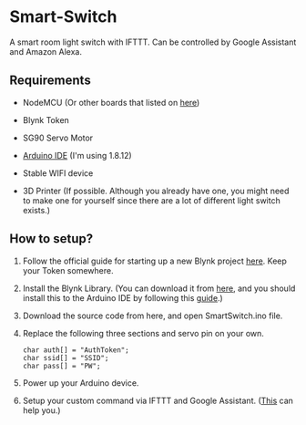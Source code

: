 # Smart-Switch
A smart room light switch with IFTTT. Can be controlled by Google Assistant and Amazon Alexa.



## Requirements

- NodeMCU (Or other boards that listed on [here](https://github.com/blynkkk/blynkkk.github.io/blob/master/SupportedHardware.md))

- Blynk Token
- SG90 Servo Motor
- [Arduino IDE](https://www.arduino.cc/en/Main/Software) (I'm using 1.8.12)
- Stable WIFI device
- 3D Printer (If possible. Although you already have one, you might need to make one for yourself since there are a lot of different light switch exists.)



## How to setup?

1. Follow the official guide for starting up a new Blynk project [here](https://blynk.io/en/getting-started). Keep your Token somewhere.

2. Install the Blynk Library. (You can download it from [here](https://github.com/blynkkk/blynk-library/releases), and you should install this to the Arduino IDE by following this [guide](https://www.arduino.cc/en/Guide/Libraries).)

3. Download the source code from here, and open SmartSwitch.ino file.

4. Replace the following three sections and servo pin on your own.

   ```
   char auth[] = "AuthToken";
   char ssid[] = "SSID";
   char pass[] = "PW";
   ```

5. Power up your Arduino device.

6. Setup your custom command via IFTTT and Google Assistant. ([This](https://medium.com/@shahariarrabby/smart-switch-google-home-f70b2b75378c#f722) can help you.)

